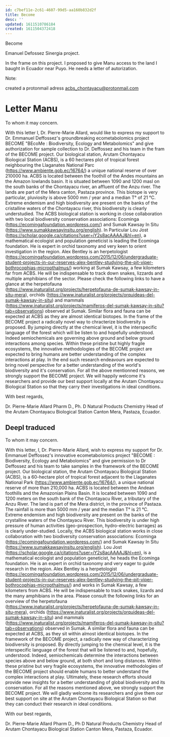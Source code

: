 ```yaml
---
id: c7bef11e-2c61-4607-99d5-aa160b832d2f
title: Become
desc: ''
updated: 1611510786184
created: 1611504372418
---
```


Become

Emanuel Defossez Sinergia project.


In the frame on this project. I proposed to give Manu access to the land I baught in Ecuador near Puyo.
He needs a letter of autorization.

Note:

created a protonmail adress 
acbs_chontayacu@protonmail.com


# Letter Manu


To whom it may concern.


With this letter I, Dr. Pierre-Marie Allard, would like to express my support to Dr. Emmanuel Deffossez's groundbreaking ecometabolomics project BECOME "BEcoMe : Biodiversity, Ecology and Metabolomics" and give authorization for sample collection to Dr. Deffossez and his team in the fram of the BECOME project.
Our biological station, Arutam Chontayacu Biological Station (ACBS), is a 60 hectares plot of tropical forest neighbouring the Llaganates National Parc (https://www.ambiente.gob.ec/16764/) a unique national reserve of over 210000 ha. ACBS is located between the foothill of the Andes mountains an the Amazon lowlands basin. It is situated between 1090 and 1200 masl on the south banks of the Chontayacu river, an affluent of the Anzu river. The lands are part of the Mera canton, Pastaza province. This biotope is very particular, pluviosity is above 5000 mm / year and a median T° of 21 °C. Extreme endemism and high biodiversity are present on the banks of the cristalline waters of the Chontayacu river, this biodiversity is clearly understudied. The ACBS biological station is working in close collaboration with two local biodiversity conservation associations: Ecominga (https://ecomingafoundation.wordpress.com/) and Sumak Kawsay In Situ (https://www.sumakkawsayinsitu.org/english). In Particular Lou Jost (https://scholar.google.ca/citations?user=iY2s8acAAAAJ&hl=en), a mathematical ecologist and population geneticist is leading the Ecominga foundation. He is expert in orchid taxonomy and very keen to orient investigation in the region. Alex Bentley is an herpetologist (https://ecomingafoundation.wordpress.com/2015/12/06/undergraduate-student-projects-in-our-reserves-alex-bentley-studying-the-pit-viper-bothrocophias-micropthalmus/) working at Sumak Kawsay, a few kilometers far from ACBS. He will be indispensable to track down snakes, lizzards and multiple amphibians of the sector. Please check the following links to have a glance at the herpetofauna (https://www.inaturalist.org/projects/herpetofauna-de-sumak-kawsay-in-situ-mera), orchids (https://www.inaturalist.org/projects/orquideas-del-sumak-kawsay-in-situ) and mammals (https://www.inaturalist.org/projects/mamiferos-del-sumak-kawsay-in-situ?tab=observations) observed at Sumak. Similar flora and fauna can be expected at ACBS as they are almost identical biotopes. 
In the frame of the BECOME project a radically novel way to chracterize biodiversity is proposed. By jumping directly at the chemical level, it is the interspecific language of the forest which will be listen to and hopefully understood. Indeed semiochemicals are governing above ground and below ground interactions among species. Within these pristine but highly fragile ecosystems, the innovative methodologies of the BECOME project are expected to bring humans are better understanding of the complex interactions at play. In the end such research endeavours are expected to bring novel perspective for a better understanding of the world's biodiversity and it's conservation.
For all the above mentionned reasons, we strongly support the BECOME project. We will happily welcome it's researchers and provide our best support locally at the Arutam Chontayacu Biological Station so that they carry their investigations in ideal conditions.

With best regards,

Dr. Pierre-Marie Allard
Pharm D., Ph. D Natural Products Chemistry
Head of the Arutam Chontayacu Biological Station
Canton Mera, Pastaza, Ecuador.



## Deepl traduced


To whom it may concern.


With this letter, I, Dr. Pierre-Marie Allard, wish to express my support for Dr. Emmanuel Deffossez's innovative ecometabolomics project "BECOME : Biodiversity, Ecology and Metabolomics" and give permission to Dr Deffossez and his team to take samples in the framework of the BECOME project.
Our biological station, the Arutam Chontayacu Biological Station (ACBS), is a 60-hectare plot of tropical forest adjacent to the Llaganates National Park (https://www.ambiente.gob.ec/16764/), a unique national reserve of more than 210,000 ha. ACBS is located between the Andean foothills and the Amazonian Plains Basin. It is located between 1090 and 1200 meters on the south bank of the Chontayacu River, a tributary of the Anzu River. The land is part of the Mera district, in the province of Pastaza. The rainfall is more than 5000 mm / year and the median T° is 21 °C. Extreme endemism and high biodiversity are present on the banks of the crystalline waters of the Chontayacu River. This biodiversity is under high pressure of human activities (geo-prospection, hydro-electric barrages) as is clearly under-studied. Locally, the ACBS biological station works in close collaboration with two biodiversity conservation associations: Ecominga (https://ecomingafoundation.wordpress.com/) and Sumak Kawsay In Situ (https://www.sumakkawsayinsitu.org/english). Lou Jost (https://scholar.google.ca/citations?user=iY2s8acAAAAJ&hl=en), is a mathematical ecologist and population geneticist, he heads the Ecominga foundation. He is an expert in orchid taxonomy and very eager to guide research in the region. Alex Bentley is a herpetologist (https://ecomingafoundation.wordpress.com/2015/12/06/undergraduate-student-projects-in-our-reserves-alex-bentley-studying-the-pit-viper-bothrocophias-micropthalmus/) and works in Sumak Kawsay, a few kilometers from ACBS. He will be indispensable to track snakes, lizards and the many amphibians in the area. Please consult the following links for an overview of the herpetofauna (https://www.inaturalist.org/projects/herpetofauna-de-sumak-kawsay-in-situ-mera), orchids (https://www.inaturalist.org/projects/orquideas-del-sumak-kawsay-in-situ) and mammals (https://www.inaturalist.org/projects/mamiferos-del-sumak-kawsay-in-situ?tab=observations) observed in Sumak. A similar flora and fauna can be expected at ACBS, as they sit within almost identical biotopes. 
In the framework of the BECOME project, a radically new way of characterizing biodiversity is proposed. By directly jumping to the chemical level, it is the interspecific language of the forest that will be listened to and, hopefully, understood. Indeed, semiochemicals determine the interactions between species above and below ground, at both short and long distances. Within these pristine but very fragile ecosystems, the innovative methodologies of the BECOME project should enable humans to better understand the complex interactions at play. Ultimately, these research efforts should provide new insights for a better understanding of global biodiversity and its conservation.
For all the reasons mentioned above, we strongly support the BECOME project. We will gladly welcome its researchers and give them our best support on site at the Arutam Chontayacu Biological Station so that they can conduct their research in ideal conditions.

With our best regards,

Dr. Pierre-Marie Allard
Pharm D., Ph D Natural Products Chemistry
Head of Arutam Chontayacu Biological Station
Canton Mera, Pastaza, Ecuador.

